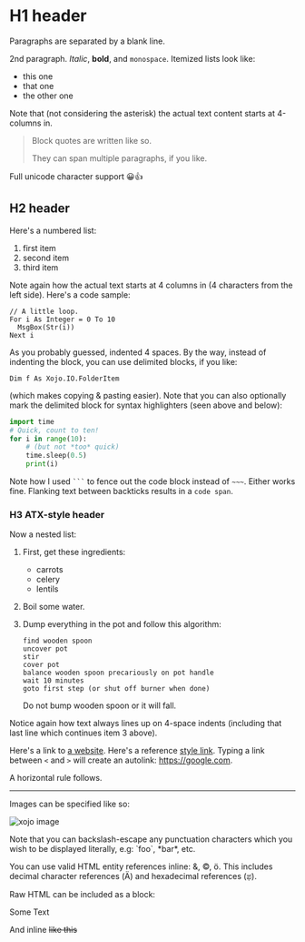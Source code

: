 H1 header
============

Paragraphs are separated by a blank line.

2nd paragraph. *Italic*, **bold**, and `monospace`. Itemized lists
look like:

  * this one
  * that one
  * the other one

Note that (not considering the asterisk) the actual text
content starts at 4-columns in.

> Block quotes are
> written like so.
>
> They can span multiple paragraphs,
> if you like.

Full unicode character support 😀👍

H2 header
------------

Here's a numbered list:

 1. first item
 2. second item
 3. third item

Note again how the actual text starts at 4 columns in (4 characters
from the left side). Here's a code sample:

    // A little loop.
    For i As Integer = 0 To 10
      MsgBox(Str(i))
    Next i

As you probably guessed, indented 4 spaces. By the way, instead of
indenting the block, you can use delimited blocks, if you like:

~~~xojo
Dim f As Xojo.IO.FolderItem
~~~

(which makes copying & pasting easier). Note that you can also optionally mark the
delimited block for syntax highlighters (seen above and below):

```python
import time
# Quick, count to ten!
for i in range(10):
    # (but not *too* quick)
    time.sleep(0.5)
    print(i)
```

Note how I used ` ``` ` to fence out the code block instead of `~~~`. Either works fine. Flanking text between backticks results in a `code span`.


### H3 ATX-style header ###

Now a nested list:

 1. First, get these ingredients:

      * carrots
      * celery
      * lentils

 2. Boil some water.

 3. Dump everything in the pot and follow
    this algorithm:

        find wooden spoon
        uncover pot
        stir
        cover pot
        balance wooden spoon precariously on pot handle
        wait 10 minutes
        goto first step (or shut off burner when done)

    Do not bump wooden spoon or it will fall.

Notice again how text always lines up on 4-space indents (including
that last line which continues item 3 above).

Here's a link to [a website](https://garrypettet.com). Here's a reference [style link][ref]. Typing a link between `<` and `>` will create an autolink: <https://google.com>.

[ref]: https://xojo.com

A horizontal rule follows.

***

Images can be specified like so:

![xojo image](https://www.xojo.com/account/mwx/mwx_long.png "Made with Xojo")

Note that you can backslash-escape any punctuation characters
which you wish to be displayed literally, e.g: \`foo\`, \*bar\*, etc.

You can use valid HTML entity references inline: &amp;, &copy;, &ouml;. This includes decimal character references (&#1234;) and hexadecimal references (&#xcab;).

Raw HTML can be included as a block:

<aside>
<p>Some Text</p>
</aside>

And inline <del>like this</del>
